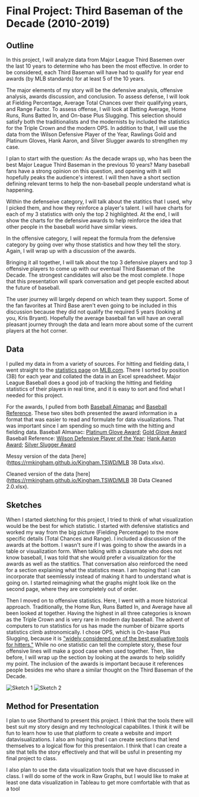 # Final Project: Third Baseman of the Decade (2010-2019)

## Outline

In this project, I will analyze data from Major League Third Basemen over the last 10 years to determine who has been the most effective. In order to be considered, each Third Baseman will have had to qualify for year end awards (by MLB standards) for at least 5 of the 10 years. 

The major elements of my story will be the defensive analysis, offensive analysis, awards discussion, and conclusion. To assess defense, I will look at Fielding Percentage, Average Total Chances over their qualifying years, and Range Factor. To assess offense, I will look at Batting Average, Home Runs, Runs Batted In, and On-base Plus Slugging. This selection should satisfy both the traditionalists and the modernists by included the statistics for the Triple Crown and the modern OPS. In addition to that, I will use the data from the Wilson Defensive Player of the Year, Rawlings Gold and Platinum Gloves, Hank Aaron, and Silver Slugger awards to strengthen my case. 

I plan to start with the question: As the decade wraps up, who has been the best Major League Third Baseman in the previous 10 years? Many baseball fans have a strong opinion on this question, and opening with it will hopefully peaks the audience's interest. I will then have a short section defining relevant terms to help the non-baseball people understand what is happening. 

Within the defenseive category, I will talk about the statitics that I used, why I picked them, and how they reinforce a player's talent. I will have charts for each of my 3 statistics with only the top 2 highlighted. At the end, I will show the charts for the defensive awards to help reinforce the idea that other people in the baseball world have similar views. 

In the offensive category, I will repeat the formula from the defensive category by going over why those statistics and how they tell the story. Again, I will wrap up with a discussion of the awards. 

Bringing it all together, I will talk about the top 3 defensive players and top 3 offensive players to come up with our eventual Third Baseman of the Decade. The strongest candidates will also be the most complete. I hope that this presentation will spark conversation and get people excited about the future of baseball. 

The user journey will largely depend on which team they support. Some of the fan favorites at Third Base aren't even going to be included in this discussion because they did not qualify the required 5 years (looking at you, Kris Bryant). Hopefully the average baseball fan will have an overall pleasant journey through the data and learn more about some of the current players at the hot corner. 

## Data 

I pulled my data in from a variety of sources. For hitting and fielding data, I went straight to the [statistics page](http://mlb.mlb.com/stats/sortable.jsp?c_id=mlb#elem=%5Bobject+Object%5D&tab_level=child&click_text=Sortable+Player+hitting&game_type='R'&season=2019&season_type=ANY&league_code='MLB'&sectionType=sp&statType=hitting&page=1&ts=1569466642560) on [MLB.com](https://www.mlb.com). There I sorted by position (3B) for each year and collated the data in an Excel spreadsheet. Major League Baseball does a good job of tracking the hitting and fielding statistics of their players in real time, and it is easy to sort and find what I needed for this project. 

For the awards, I pulled from both [Baseball Almanac](https://www.baseball-almanac.com) and [Baseball Reference](https://www.baseball-reference.com/). These two sites both presented the award information in a format that was easier to read and formulate for data visualizations. That was important since I am spending so much time with the hitting and fielding data. 
Baseball Almanac: [Platinum Glove Award](https://www.baseball-almanac.com/awards/Platinum_Glove_Award.shtml); [Gold Glove Award](https://www.baseball-almanac.com/awards/aw_gg3b.shtml)
Baseball Reference: [Wilson Defensive Player of the Year](https://www.baseball-reference.com/awards/wilson_def_player.shtml); [Hank Aaron Award](https://www.baseball-reference.com/awards/hank_rickey.shtml); [Silver Slugger Award](https://www.baseball-reference.com/awards/silver_slugger_al.shtml)

Messy version of the data [here](https://rmkingham.github.io/Kingham.TSWD/MLB 3B Data.xlsx). 

Cleaned version of the data [here](https://rmkingham.github.io/Kingham.TSWD/MLB 3B Data Cleaned 2.0.xlsx).

## Sketches

When I started sketching for this project, I tried to think of what visualization would be the best for which statistic. I started with defensive statistics and worked my way from the big picture (Fielding Percentage) to the more specific details (Total Chances and Range). I included a discussion of the awards at the bottom. I wasn't sure if I was going to show the awards in a table or visualization form. When talking with a classmate who does not know baseball, I was told that she would prefer a visualization for the awards as well as the statitics. That conversation also reinforced the need for a section explaining what the statistics mean. I am hoping that I can incorporate that seemlessly instead of making it hard to understand what is going on. I started reimagining what the graphs might look like on the second page, where they are completely out of order. 

Then I moved on to offensive statistics. Here, I went with a more historical approach. Traditionally, the Home Run, Runs Batted In, and Average have all been looked at together. Having the highest in all three categories is known as the Triple Crown and is very rare in modern day baseball. The advent of computers to run statistics for us has made the number of bizarre sports statistics climb astronomically. I chose OPS, which is On-base Plus Slugging, because it is ["widely considered one of the best evaluative tools for hitters."](http://m.mlb.com/glossary/standard-stats/on-base-plus-slugging) While no one statistic can tell the complete story, these four offensive lines will make a good case when used together. Then, like before, I will wrap up the section by looking at the awards to help solidify my point. The inclusion of the awards is important because it references people besides me who share a similar thought on the Third Baseman of the Decade. 

![Sketch 1](https://rmkingham.github.io/Kingham.TSWD/images/Final%20Project%20Sketch%201.jpg)
![Sketch 2](https://rmkingham.github.io/Kingham.TSWD/images/Final%20Project%20Sketch%202.jpg)
## Method for Presentation

I plan to use Shorthand to present this project. I think that the tools there will best suit my story design and my technological capabilites. I think it will be fun to learn how to use that platform to create a website and import datavisualizations. I also am hoping that I can create sections that lend themselves to a logical flow for this presentaion. I think that I can create a site that tells the story effectively and that will be usful in presenting my final project to class. 

I also plan to use the data visualization tools that we have discussed in class. I will do some of the work in Raw Graphs, but I would like to make at least one data visualization in Tableau to get more comfortable with that as a tool 
